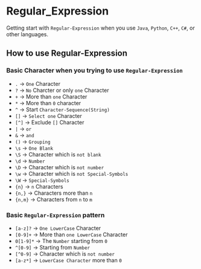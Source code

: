 # Regular_Expression

Getting start with `Regular-Expression` when you use `Java`, `Python`, `C++`, `C#`, or other languages.

## How to use Regular-Expression

### Basic Character when you trying to use `Regular-Expression`

- `.` -> `One` Character
- `?` -> `No` Charcter or only `one` Character
- `+` -> More than `one` Character
- `*` -> More than `0` character
- `^` -> Start `Character-Sequence(String)`
- `[]` -> `Select one` Character
- `[^]` -> Exclude `[]` Character
- `|` -> `or`
- `&` -> `and`
- `()` -> `Grouping`
- `\s` -> `One Blank`
- `\S` -> Character which is `not blank`
- `\d` -> `Number`
- `\D` -> Character which is `not number`
- `\w` -> Character which is `not Special-Symbols`
- `\W` -> `Special-Symbols`
- `{n}` -> `n` Characters
- `{n,}` -> Characters more than `n`
- `{n,m}` -> Characters from `n` to `m`

### Basic `Regular-Expression` pattern

- `[a-z]?` -> `One LowerCase` Character
- `[0-9]+` -> More than `one LowerCase` Character
- `0[1-9]*` -> The `Number` starting from `0`
- `^[0-9]` -> Starting from `Number`
- `[^0-9]` -> Character which is `not number`
- `[a-z*]` -> `LowerCase Character` more than `0`